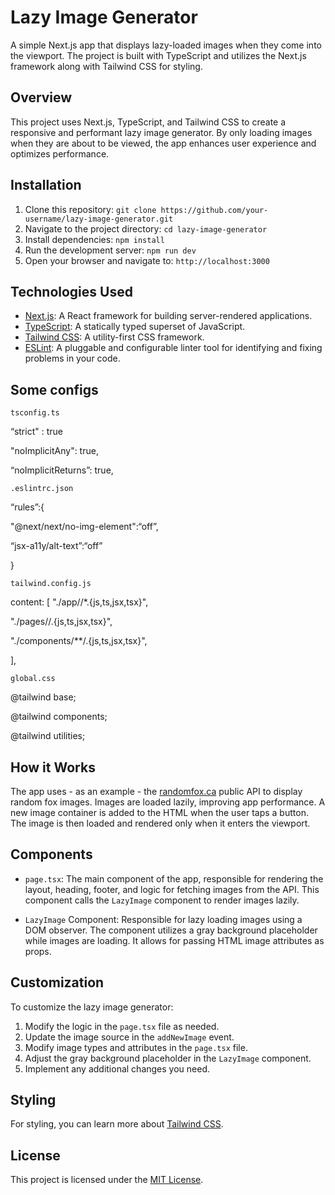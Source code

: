 # Lazy Image Generator

A simple Next.js app that displays lazy-loaded images when they come into the viewport. The project is built with TypeScript and utilizes the Next.js framework along with Tailwind CSS for styling.

## Overview

This project uses Next.js, TypeScript, and Tailwind CSS to create a responsive and performant lazy image generator. By only loading images when they are about to be viewed, the app enhances user experience and optimizes performance.

## Installation

1. Clone this repository: `git clone https://github.com/your-username/lazy-image-generator.git`
2. Navigate to the project directory: `cd lazy-image-generator`
3. Install dependencies: `npm install`
4. Run the development server: `npm run dev`
5. Open your browser and navigate to: `http://localhost:3000`



## Technologies Used

- [Next.js](https://nextjs.org/): A React framework for building server-rendered applications.
- [TypeScript](https://www.typescriptlang.org/): A statically typed superset of JavaScript.
- [Tailwind CSS](https://v2.tailwindcss.com/docs): A utility-first CSS framework.
- [ESLint](https://eslint.org/): A pluggable and configurable linter tool for identifying and fixing problems in your code.

## Some configs
`tsconfig.ts`

“strict" : true

"noImplicitAny": true,

“noImplicitReturns”: true,


`.eslintrc.json`

“rules”:{

"@next/next/no-img-element":“off”,

“jsx-a11y/alt-text”:“off”

}

`tailwind.config.js`

content: [
"./app//*.{js,ts,jsx,tsx}",

"./pages//.{js,ts,jsx,tsx}",

"./components/**/.{js,ts,jsx,tsx}",

],

`global.css`

@tailwind base;

@tailwind components;

@tailwind utilities;

## How it Works

The app uses - as an example - the [randomfox.ca](https://randomfox.ca) public API to display random fox images. Images are loaded lazily, improving app performance. A new image container is added to the HTML when the user taps a button. The image is then loaded and rendered only when it enters the viewport.

## Components

- `page.tsx`: The main component of the app, responsible for rendering the layout, heading, footer, and logic for fetching images from the API. This component calls the `LazyImage` component to render images lazily.

- `LazyImage` Component: Responsible for lazy loading images using a DOM observer. The component utilizes a gray background placeholder while images are loading. It allows for passing HTML image attributes as props.

## Customization

To customize the lazy image generator:

1. Modify the logic in the `page.tsx` file as needed.
2. Update the image source in the `addNewImage` event.
3. Modify image types and attributes in the `page.tsx` file.
4. Adjust the gray background placeholder in the `LazyImage` component.
5. Implement any additional changes you need.

## Styling

For styling, you can learn more about [Tailwind CSS](https://v2.tailwindcss.com/docs).

## License

This project is licensed under the [MIT License](LICENSE).
